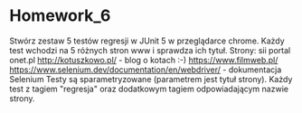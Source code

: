 # Homework_6

Stwórz zestaw 5 testów regresji w JUnit 5 w przeglądarce chrome. Każdy test wchodzi na 5 różnych stron www i sprawdza ich tytuł. Strony:
sii portal
onet.pl
http://kotuszkowo.pl/  - blog o kotach :-)
https://www.filmweb.pl/
https://www.selenium.dev/documentation/en/webdriver/ - dokumentacja Selenium
Testy są sparametryzowane (parametrem jest tytuł strony). Każdy test z tagiem "regresja" oraz dodatkowym tagiem odpowiadającym nazwie strony.
